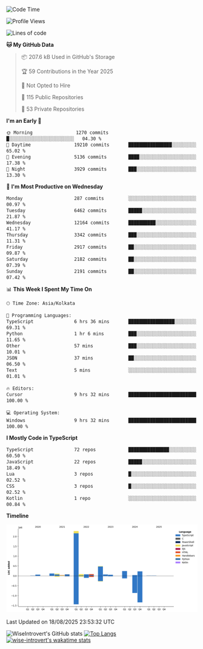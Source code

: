 <!--START_SECTION:waka-->
![Code Time](http://img.shields.io/badge/Code%20Time-2%2C445%20hrs%2043%20mins-blue)

![Profile Views](http://img.shields.io/badge/Profile%20Views-0-blue)

![Lines of code](https://img.shields.io/badge/From%20Hello%20World%20I%27ve%20Written-4.0%20million%20lines%20of%20code-blue)

**🐱 My GitHub Data** 

> 📦 207.6 kB Used in GitHub's Storage 
 > 
> 🏆 59 Contributions in the Year 2025
 > 
> 🚫 Not Opted to Hire
 > 
> 📜 115 Public Repositories 
 > 
> 🔑 53 Private Repositories 
 > 
**I'm an Early 🐤** 

```text
🌞 Morning                1270 commits        █░░░░░░░░░░░░░░░░░░░░░░░░   04.30 % 
🌆 Daytime                19210 commits       ████████████████░░░░░░░░░   65.02 % 
🌃 Evening                5136 commits        ████░░░░░░░░░░░░░░░░░░░░░   17.38 % 
🌙 Night                  3929 commits        ███░░░░░░░░░░░░░░░░░░░░░░   13.30 % 
```
📅 **I'm Most Productive on Wednesday** 

```text
Monday                   287 commits         ░░░░░░░░░░░░░░░░░░░░░░░░░   00.97 % 
Tuesday                  6462 commits        █████░░░░░░░░░░░░░░░░░░░░   21.87 % 
Wednesday                12164 commits       ██████████░░░░░░░░░░░░░░░   41.17 % 
Thursday                 3342 commits        ███░░░░░░░░░░░░░░░░░░░░░░   11.31 % 
Friday                   2917 commits        ██░░░░░░░░░░░░░░░░░░░░░░░   09.87 % 
Saturday                 2182 commits        ██░░░░░░░░░░░░░░░░░░░░░░░   07.39 % 
Sunday                   2191 commits        ██░░░░░░░░░░░░░░░░░░░░░░░   07.42 % 
```


📊 **This Week I Spent My Time On** 

```text
🕑︎ Time Zone: Asia/Kolkata

💬 Programming Languages: 
TypeScript               6 hrs 36 mins       █████████████████░░░░░░░░   69.31 % 
Python                   1 hr 6 mins         ███░░░░░░░░░░░░░░░░░░░░░░   11.65 % 
Other                    57 mins             ███░░░░░░░░░░░░░░░░░░░░░░   10.01 % 
JSON                     37 mins             ██░░░░░░░░░░░░░░░░░░░░░░░   06.50 % 
Text                     5 mins              ░░░░░░░░░░░░░░░░░░░░░░░░░   01.01 % 

🔥 Editors: 
Cursor                   9 hrs 32 mins       █████████████████████████   100.00 % 

💻 Operating System: 
Windows                  9 hrs 32 mins       █████████████████████████   100.00 % 
```

**I Mostly Code in TypeScript** 

```text
TypeScript               72 repos            ███████████████░░░░░░░░░░   60.50 % 
JavaScript               22 repos            █████░░░░░░░░░░░░░░░░░░░░   18.49 % 
Lua                      3 repos             █░░░░░░░░░░░░░░░░░░░░░░░░   02.52 % 
CSS                      3 repos             █░░░░░░░░░░░░░░░░░░░░░░░░   02.52 % 
Kotlin                   1 repo              ░░░░░░░░░░░░░░░░░░░░░░░░░   00.84 % 
```



**Timeline**

![Lines of Code chart](https://raw.githubusercontent.com/wise-introvert/wise-introvert/master/assets/bar_graph.png)


 Last Updated on 18/08/2025 23:53:32 UTC
<!--END_SECTION:waka-->

![WiseIntrovert's GitHub stats](https://github-readme-stats.vercel.app/api?username=wise-introvert&count_private=true&show_icons=true)
[![Top Langs](https://github-readme-stats.vercel.app/api/top-langs/?username=wise-introvert&langs_count=10)](https://github.com/anuraghazra/github-readme-stats)
[![wise-introvert's wakatime stats](https://github-readme-stats.vercel.app/api/wakatime?username=wiseintrovert)](https://github.com/anuraghazra/github-readme-stats)
